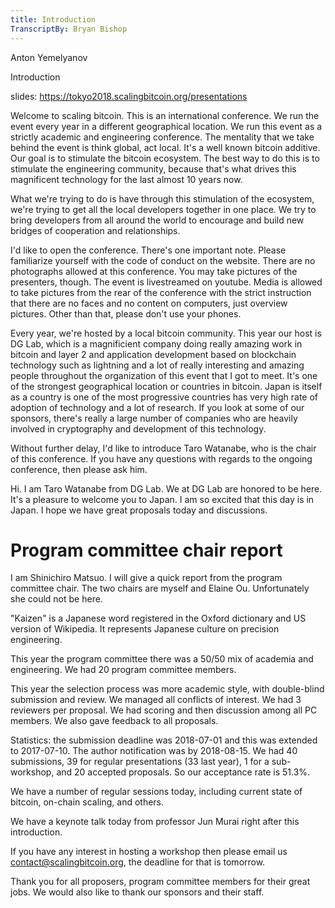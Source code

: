 ```yaml
---
title: Introduction
TranscriptBy: Bryan Bishop
---
```


Anton Yemelyanov

Introduction

slides: <https://tokyo2018.scalingbitcoin.org/presentations>

Welcome to scaling bitcoin. This is an international conference. We run the event every year in a different geographical location. We run this event as a strictly academic and engineering conference. The mentality that we take behind the event is think global, act local. It's a well known bitcoin additive. Our goal is to stimulate the bitcoin ecosystem. The best way to do this is to stimulate the engineering community, because that's what drives this magnificent technology for the last almost 10 years now.

What we're trying to do is have through this stimulation of the ecosystem, we're trying to get all the local developers together in one place. We try to bring developers from all around the world to encourage and build new bridges of cooperation and relationships.

I'd like to open the conference. There's one important note. Please familiarize yourself with the code of conduct on the website. There are no photographs allowed at this conference. You may take pictures of the presenters, though. The event is livestreamed on youtube. Media is allowed to take pictures from the rear of the conference with the strict instruction that there are no faces and no content on computers, just overview pictures. Other than that, please don't use your phones.

Every year, we're hosted by a local bitcoin community. This year our host is DG Lab, which is a magnificient company doing really amazing work in bitcoin and layer 2 and application development based on blockchain technology such as lightning and a lot of really interesting and amazing people throughout the organization of this event that I got to meet. It's one of the strongest geographical location or countries in bitcoin. Japan is itself as a country is one of the most progressive countries has very high rate of adoption of technology and a lot of research. If you look at some of our sponsors, there's really a large number of companies who are heavily involved in cryptography and development of this technology.

Without further delay, I'd like to introduce Taro Watanabe, who is the chair of this conference. If you have any questions with regards to the ongoing conference, then please ask him.

Hi. I am Taro Watanabe from DG Lab. We at DG Lab are honored to be here. It's a pleasure to welcome you to Japan. I am so excited that this day is in Japan. I hope we have great proposals today and discussions.

# Program committee chair report

I am Shinichiro Matsuo. I will give a quick report from the program committee chair. The two chairs are myself and Elaine Ou. Unfortunately she could not be here.

"Kaizen" is a Japanese word registered in the Oxford dictionary and US version of Wikipedia. It represents Japanese culture on precision engineering.

This year the program committee there was a 50/50 mix of academia and engineering. We had 20 program committee members.

This year the selection process was more academic style, with double-blind submission and review. We managed all conflicts of interest. We had 3 reviewers per proposal. We had scoring and then discussion among all PC members. We also gave feedback to all proposals.

Statistics: the submission deadline was 2018-07-01 and this was extended to 2017-07-10. The author notification was by 2018-08-15. We had 40 submissions, 39 for regular presentations (33 last year), 1 for a sub-workshop, and 20 accepted proposals. So our acceptance rate is 51.3%.

We have a number of regular sessions today, including current state of bitcoin, on-chain scaling, and others.

We have a keynote talk today from professor Jun Murai right after this introduction.

If you have any interest in hosting a workshop then please email us contact@scalingbitcoin.org, the deadline for that is tomorrow.

Thank you for all proposers, program committee members for their great jobs. We would also like to thank our sponsors and their staff.
